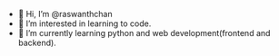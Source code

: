 - 👋 Hi, I’m @raswanthchan
- 👀 I’m interested in learning to code.
- 🌱 I’m currently learning python and web development(frontend and backend). 
<!---
raswanthchan/raswanthchan is a ✨ special ✨ repository because its `README.md` (this file) appears on your GitHub profile.
You can click the Preview link to take a look at your changes.
--->
